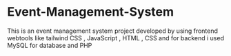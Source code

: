 # Event-Management-System
This is an event management system project developed by using frontend webtools like tailwind CSS , JavaScript , HTML , CSS and for backend i used MySQL for database and PHP
